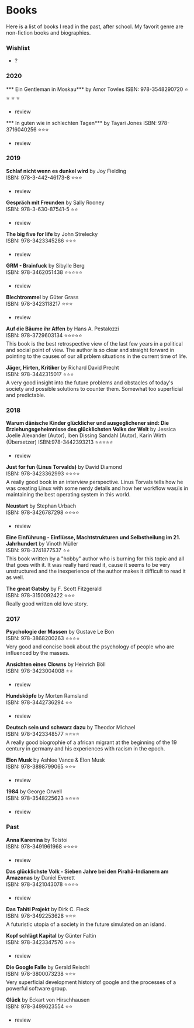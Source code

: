 # Books
Here is a list of books I read in the past, after school. My favorit genre are non-fiction books and biographies.  

### Wishlist
 - ?

### 2020
*** Ein Gentleman in Moskau*** by Amor Towles
ISBN: 978-3548290720 ⭐ ⭐ ⭐ ⭐
- review 

*** In guten wie in schlechten Tagen*** by Tayari Jones
ISBN: 978-3716040256 ⭐⭐⭐
 - review

### 2019
**Schlaf nicht wenn es dunkel wird** by Joy Fielding  
ISBN: 978-3-442-46173-8 ⭐⭐⭐  
 - review

**Gespräch mit Freunden** by Sally Rooney  
ISBN: 978-3-630-87541-5 ⭐⭐  
 - review

**The big five for life** by John Strelecky  
ISBN: 978-3423345286 ⭐⭐⭐  
 - review

**GRM - Brainfuck** by Sibylle Berg  
ISBN: 978-3462051438 ⭐⭐⭐⭐⭐  
 - review

**Blechtrommel** by Güter Grass  
ISBN: 978-3423118217 ⭐⭐⭐  
 - review

**Auf die Bäume ihr Affen** by Hans A. Pestalozzi  
ISBN: 978-3729603134 ⭐⭐⭐⭐⭐  
This book is the best retrospective view of the last few years in a political and social point of view. The author is so clear and straight forward in pointing to the causes of our all prblem situations in the current time of life.

**Jäger, Hirten, Kritiker** by Richard David Precht  
ISBN: 978-3442315017 ⭐⭐⭐  
A very good insight into the future problems and obstacles of today's society and possible solutions to counter them. Somewhat too superficial and predictable.

### 2018

**Warum dänische Kinder glücklicher und ausgeglichener sind: Die Erziehungsgeheimnisse des glücklichsten Volks der Welt** by Jessica Joelle Alexander (Autor), Iben Dissing Sandahl (Autor), Karin Wirth (Übersetzer) 
ISBN:978-3442393213 ⭐⭐⭐⭐⭐  
 - review

**Just for fun (Linus Torvalds)** by David Diamond  
ISBN: 978-3423362993 ⭐⭐⭐⭐  
A really good book in an interview perspective. Linus Torvals tells how he was creating Linux with some nerdy details and how her workflow was/is in maintaining the best operating system in this world.

**Neustart** by Stephan Urbach  
ISBN: 978-3426787298 ⭐⭐⭐⭐
 - review

**Eine Einführung - Einflüsse, Machtstrukturen und Selbstheilung im 21. Jahrhundert** by Vinoth Müller  
ISBN: 978-3741877537 ⭐⭐  
This book written by a "hobby" author who is burning for this topic and all that goes with it. It was really hard read it, cause it seems to be very unstructured and the inexperience of the author makes it difficult to read it as well.

**The great Gatsby** by F. Scott Fitzgerald  
ISBN: 978-3150092422 ⭐⭐⭐  
Really good written old love story.

### 2017

**Psychologie der Massen** by Gustave Le Bon  
ISBN: 978-3868200263 ⭐⭐⭐⭐  
Very good and concise book about the psychology of people who are influenced by the masses.

**Ansichten eines Clowns** by Heinrich Böll  
ISBN: 978-3423004008 ⭐⭐  
 - review

**Hundsköpfe** by Morten Ramsland  
ISBN: 978-3442736294 ⭐⭐  
 - review

**Deutsch sein und schwarz dazu** by Theodor Michael  
ISBN: 978-3423348577 ⭐⭐⭐⭐  
A really good biogrophie of a african migrant at the beginning of the 19 century in germany and his experiences with racism in the epoch.

**Elon Musk** by Ashlee Vance & Elon Musk  
ISBN: 978-3898799065 ⭐⭐⭐  
 - review

**1984** by George Orwell  
ISBN: 978-3548225623 ⭐⭐⭐⭐  
 - review

### Past

**Anna Karenina** by Tolstoi  
ISBN: 978-3491961968 ⭐⭐⭐⭐
 - review

**Das glücklichste Volk - Sieben Jahre bei den Pirahã-Indianern am Amazonas** by Daniel Everett  
ISBN: 978-3421043078 ⭐⭐⭐⭐  
 - review

**Das Tahiti Projekt** by Dirk C. Fleck  
ISBN: 978-3492253628 ⭐⭐⭐  
A futuristic utopia of a society in the future simulated on an island.

**Kopf schlägt Kapital** by Günter Faltin  
ISBN: 978-3423347570 ⭐⭐⭐  
 - review

**Die Google Falle** by Gerald Reischl  
ISBN: 978-3800073238 ⭐⭐⭐  
Very superficial development history of google and the processes of a powerful software group.

**Glück** by Eckart von Hirschhausen  
ISBN: 978-3499623554 ⭐⭐  
 - review

